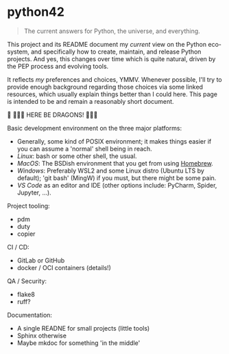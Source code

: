 # python42

> The current answers for Python, the universe, and everything.

This project and its README document my *current* view on the Python eco-system, and specifically how to create, maintain, and release Python projects. And yes, this changes over time which is quite natural, driven by the PEP process and evolving tools.

It reflects *my* preferences and choices, YMMV. Whenever possible, I'll try to provide enough background regarding those choices via some linked resources, which usually explain things better than I could here. This page is intended to be and remain a reasonably short document.


🚧 🐉🐉🐉 HERE BE DRAGONS! 🐉🐉🐉

Basic development environment on the three major platforms:
 * Generally, some kind of POSIX environment; it makes things easier if you can assume a 'normal' shell being in reach.
 * *Linux*: bash or some other shell, the usual.
 * *MacOS*: The BSDish environment that you get from using [Homebrew](https://brew.sh).
 * *Windows*: Preferably WSL2 and some Linux distro (Ubuntu LTS by default); 'git bash' (MingW) if you must, but there might be some pain.
 * *VS Code* as an editor and IDE (other options include: PyCharm, Spider, Jupyter, ...).

Project tooling:
 * pdm
 * duty
 * copier

CI / CD:
 * GitLab or GitHub
 * docker / OCI containers (details!)

QA / Security:
 * flake8
 * ruff?

Documentation:
 * A single READNE for small projects (little tools)
 * Sphinx otherwise
 * Maybe mkdoc for something 'in the middle'
